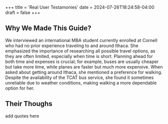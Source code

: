 +++
title = 'Real User Testamonies'
date = 2024-07-26T18:24:58-04:00
draft = false
+++

## Why We Made This Guide?
We interviewed an international MBA student currently enrolled at Cornell who had no prior experience traveling to and around Ithaca. She emphasized the importance of researching all possible travel options, as they are often limited, especially when time is short. Planning ahead for both time and expenses is crucial; for example, buses are usually cheaper but take more time, while planes are faster but much more expensive. When asked about getting around Ithaca, she mentioned a preference for walking. Despite the availability of the TCAT bus service, she found it sometimes unreliable due to weather conditions, making walking a more dependable option for her.

## Their Thoughs
add quotes here
